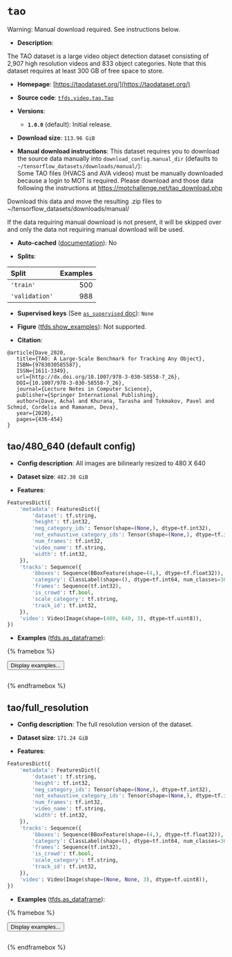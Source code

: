 <div itemscope itemtype="http://schema.org/Dataset">
  <div itemscope itemprop="includedInDataCatalog" itemtype="http://schema.org/DataCatalog">
    <meta itemprop="name" content="TensorFlow Datasets" />
  </div>
  <meta itemprop="name" content="tao" />
  <meta itemprop="description" content="The TAO dataset is a large video object detection dataset consisting of&#10;2,907 high resolution videos and 833 object categories. Note that this dataset&#10;requires at least 300 GB of free space to store.&#10;&#10;To use this dataset:&#10;&#10;```python&#10;import tensorflow_datasets as tfds&#10;&#10;ds = tfds.load(&#x27;tao&#x27;, split=&#x27;train&#x27;)&#10;for ex in ds.take(4):&#10;  print(ex)&#10;```&#10;&#10;See [the guide](https://www.tensorflow.org/datasets/overview) for more&#10;informations on [tensorflow_datasets](https://www.tensorflow.org/datasets).&#10;&#10;" />
  <meta itemprop="url" content="https://www.tensorflow.org/datasets/catalog/tao" />
  <meta itemprop="sameAs" content="https://taodataset.org/" />
  <meta itemprop="citation" content="@article{Dave_2020,&#10;   title={TAO: A Large-Scale Benchmark for Tracking Any Object},&#10;   ISBN={9783030585587},&#10;   ISSN={1611-3349},&#10;   url={http://dx.doi.org/10.1007/978-3-030-58558-7_26},&#10;   DOI={10.1007/978-3-030-58558-7_26},&#10;   journal={Lecture Notes in Computer Science},&#10;   publisher={Springer International Publishing},&#10;   author={Dave, Achal and Khurana, Tarasha and Tokmakov, Pavel and Schmid, Cordelia and Ramanan, Deva},&#10;   year={2020},&#10;   pages={436-454}&#10;}" />
</div>

# `tao`


Warning: Manual download required. See instructions below.

*   **Description**:

The TAO dataset is a large video object detection dataset consisting of 2,907
high resolution videos and 833 object categories. Note that this dataset
requires at least 300 GB of free space to store.

*   **Homepage**: [https://taodataset.org/](https://taodataset.org/)

*   **Source code**:
    [`tfds.video.tao.Tao`](https://github.com/tensorflow/datasets/tree/master/tensorflow_datasets/video/tao/tao.py)

*   **Versions**:

    *   **`1.0.0`** (default): Initial release.

*   **Download size**: `113.96 GiB`

*   **Manual download instructions**: This dataset requires you to
    download the source data manually into `download_config.manual_dir`
    (defaults to `~/tensorflow_datasets/downloads/manual/`):<br/>
    Some TAO files (HVACS and AVA videos) must be manually downloaded because
    a login to MOT is required. Please download and those data following
    the instructions at https://motchallenge.net/tao_download.php

Download this data and move the resulting .zip files to
~/tensorflow_datasets/downloads/manual/

If the data requiring manual download is not present, it will be skipped over
and only the data not requiring manual download will be used.

*   **Auto-cached**
    ([documentation](https://www.tensorflow.org/datasets/performances#auto-caching)):
    No

*   **Splits**:

Split          | Examples
:------------- | -------:
`'train'`      | 500
`'validation'` | 988

*   **Supervised keys** (See
    [`as_supervised` doc](https://www.tensorflow.org/datasets/api_docs/python/tfds/load#args)):
    `None`

*   **Figure**
    ([tfds.show_examples](https://www.tensorflow.org/datasets/api_docs/python/tfds/visualization/show_examples)):
    Not supported.

*   **Citation**:

```
@article{Dave_2020,
   title={TAO: A Large-Scale Benchmark for Tracking Any Object},
   ISBN={9783030585587},
   ISSN={1611-3349},
   url={http://dx.doi.org/10.1007/978-3-030-58558-7_26},
   DOI={10.1007/978-3-030-58558-7_26},
   journal={Lecture Notes in Computer Science},
   publisher={Springer International Publishing},
   author={Dave, Achal and Khurana, Tarasha and Tokmakov, Pavel and Schmid, Cordelia and Ramanan, Deva},
   year={2020},
   pages={436-454}
}
```

## tao/480_640 (default config)

*   **Config description**: All images are bilinearly resized to 480 X 640

*   **Dataset size**: `482.30 GiB`

*   **Features**:

```python
FeaturesDict({
    'metadata': FeaturesDict({
        'dataset': tf.string,
        'height': tf.int32,
        'neg_category_ids': Tensor(shape=(None,), dtype=tf.int32),
        'not_exhaustive_category_ids': Tensor(shape=(None,), dtype=tf.int32),
        'num_frames': tf.int32,
        'video_name': tf.string,
        'width': tf.int32,
    }),
    'tracks': Sequence({
        'bboxes': Sequence(BBoxFeature(shape=(4,), dtype=tf.float32)),
        'category': ClassLabel(shape=(), dtype=tf.int64, num_classes=363),
        'frames': Sequence(tf.int32),
        'is_crowd': tf.bool,
        'scale_category': tf.string,
        'track_id': tf.int32,
    }),
    'video': Video(Image(shape=(480, 640, 3), dtype=tf.uint8)),
})
```

*   **Examples**
    ([tfds.as_dataframe](https://www.tensorflow.org/datasets/api_docs/python/tfds/as_dataframe)):

<!-- mdformat off(HTML should not be auto-formatted) -->

{% framebox %}

<button id="displaydataframe">Display examples...</button>
<div id="dataframecontent" style="overflow-x:auto"></div>
<script src="https://www.gstatic.com/external_hosted/jquery2.min.js"></script>
<script>
var url = "https://storage.googleapis.com/tfds-data/visualization/dataframe/tao-480_640-1.0.0.html";
$(document).ready(() => {
  $("#displaydataframe").click((event) => {
    // Disable the button after clicking (dataframe loaded only once).
    $("#displaydataframe").prop("disabled", true);

    // Pre-fetch and display the content
    $.get(url, (data) => {
      $("#dataframecontent").html(data);
    }).fail(() => {
      $("#dataframecontent").html(
        'Error loading examples. If the error persist, please open '
        + 'a new issue.'
      );
    });
  });
});
</script>

{% endframebox %}

<!-- mdformat on -->

## tao/full_resolution

*   **Config description**: The full resolution version of the dataset.

*   **Dataset size**: `171.24 GiB`

*   **Features**:

```python
FeaturesDict({
    'metadata': FeaturesDict({
        'dataset': tf.string,
        'height': tf.int32,
        'neg_category_ids': Tensor(shape=(None,), dtype=tf.int32),
        'not_exhaustive_category_ids': Tensor(shape=(None,), dtype=tf.int32),
        'num_frames': tf.int32,
        'video_name': tf.string,
        'width': tf.int32,
    }),
    'tracks': Sequence({
        'bboxes': Sequence(BBoxFeature(shape=(4,), dtype=tf.float32)),
        'category': ClassLabel(shape=(), dtype=tf.int64, num_classes=363),
        'frames': Sequence(tf.int32),
        'is_crowd': tf.bool,
        'scale_category': tf.string,
        'track_id': tf.int32,
    }),
    'video': Video(Image(shape=(None, None, 3), dtype=tf.uint8)),
})
```

*   **Examples**
    ([tfds.as_dataframe](https://www.tensorflow.org/datasets/api_docs/python/tfds/as_dataframe)):

<!-- mdformat off(HTML should not be auto-formatted) -->

{% framebox %}

<button id="displaydataframe">Display examples...</button>
<div id="dataframecontent" style="overflow-x:auto"></div>
<script src="https://www.gstatic.com/external_hosted/jquery2.min.js"></script>
<script>
var url = "https://storage.googleapis.com/tfds-data/visualization/dataframe/tao-full_resolution-1.0.0.html";
$(document).ready(() => {
  $("#displaydataframe").click((event) => {
    // Disable the button after clicking (dataframe loaded only once).
    $("#displaydataframe").prop("disabled", true);

    // Pre-fetch and display the content
    $.get(url, (data) => {
      $("#dataframecontent").html(data);
    }).fail(() => {
      $("#dataframecontent").html(
        'Error loading examples. If the error persist, please open '
        + 'a new issue.'
      );
    });
  });
});
</script>

{% endframebox %}

<!-- mdformat on -->